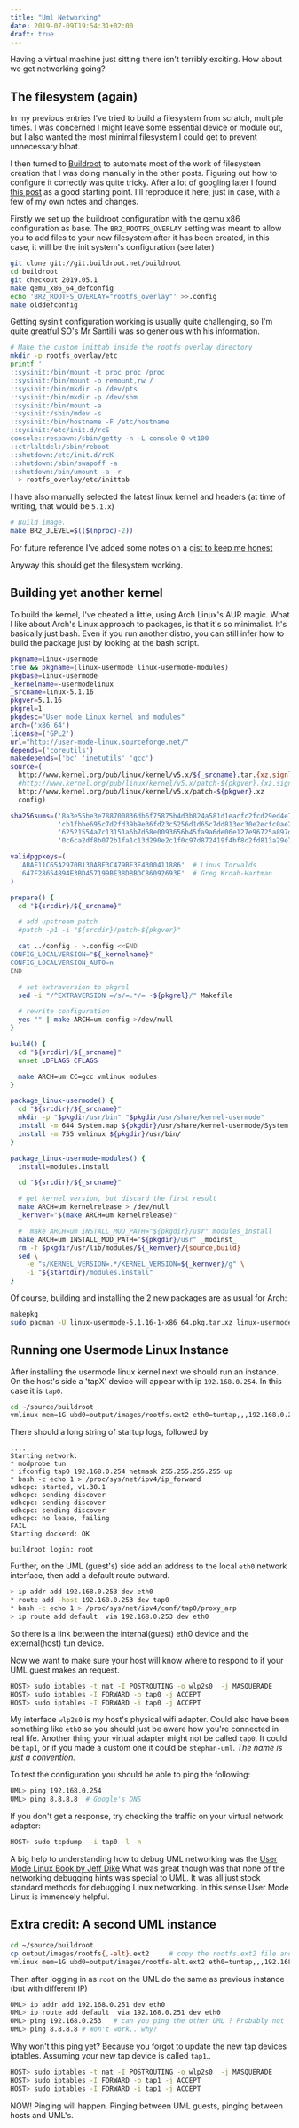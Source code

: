 ```yaml
---
title: "Uml Networking"
date: 2019-07-09T19:54:31+02:00
draft: true
---
```


Having a virtual machine just sitting there isn't terribly exciting. How about we get networking going? 

## The filesystem (again)
In my previous entries I've tried to build a filesystem from scratch, multiple times. I was concerned I might leave some essential device or module out, but I also wanted the most minimal filesystem I could get to prevent unnecessary bloat.

I then turned to [Buildroot](https://buildroot.org/) to automate most of the work of filesystem creation that I was doing manually in the other posts. Figuring out how to configure it correctly was quite tricky. After a lot of googling later I found [this post](https://unix.stackexchange.com/questions/73203/how-to-create-rootfs-for-user-mode-linux-on-fedora-18/372207#372207) as a good starting point. I'll reproduce it here, just in case, with a few of my own notes and changes.

Firstly we set up the buildroot configuration with the qemu x86 configuration as base. The `BR2_ROOTFS_OVERLAY` setting was meant to allow you to add files to your new filesystem after it has been created, in this case, it will be the init system's configuration (see later)

```bash
git clone git://git.buildroot.net/buildroot
cd buildroot
git checkout 2019.05.1
make qemu_x86_64_defconfig
echo 'BR2_ROOTFS_OVERLAY="rootfs_overlay"' >>.config
make olddefconfig
```

Getting sysinit configuration working is usually quite challenging, so I'm quite greatful SO's Mr Santilli was so generious with his information.

```bash
# Make the custom inittab inside the rootfs overlay directory
mkdir -p rootfs_overlay/etc
printf '
::sysinit:/bin/mount -t proc proc /proc
::sysinit:/bin/mount -o remount,rw /
::sysinit:/bin/mkdir -p /dev/pts
::sysinit:/bin/mkdir -p /dev/shm
::sysinit:/bin/mount -a
::sysinit:/sbin/mdev -s
::sysinit:/bin/hostname -F /etc/hostname
::sysinit:/etc/init.d/rcS
console::respawn:/sbin/getty -n -L console 0 vt100
::ctrlaltdel:/sbin/reboot
::shutdown:/etc/init.d/rcK
::shutdown:/sbin/swapoff -a
::shutdown:/bin/umount -a -r
' > rootfs_overlay/etc/inittab
```
I have also manually selected the latest linux kernel and headers (at time of writing, that would be `5.1.x`) 

```bash
# Build image.
make BR2_JLEVEL=$(($(nproc)-2))
```

For future reference I've added some notes on a [gist to keep me honest](https://gist.github.com/svanellewee/22414b800b320e40445a431c732f29fe) 

Anyway this should get the filesystem working. 

## Building yet another kernel

To build the kernel, I've cheated a little, using Arch Linux's AUR magic. What I like about Arch's Linux approach to packages, is that it's so minimalist. It's basically just bash. Even if you run another distro, you can still infer how to build the package just by looking at the bash script.

```bash
pkgname=linux-usermode
true && pkgname=(linux-usermode linux-usermode-modules)
pkgbase=linux-usermode
_kernelname=-usermodelinux
_srcname=linux-5.1.16
pkgver=5.1.16
pkgrel=1
pkgdesc="User mode Linux kernel and modules"
arch=('x86_64')
license=('GPL2')
url="http://user-mode-linux.sourceforge.net/"
depends=('coreutils')
makedepends=('bc' 'inetutils' 'gcc')
source=(
  http://www.kernel.org/pub/linux/kernel/v5.x/${_srcname}.tar.{xz,sign}
  #http://www.kernel.org/pub/linux/kernel/v5.x/patch-${pkgver}.{xz,sign}
  http://www.kernel.org/pub/linux/kernel/v5.x/patch-${pkgver}.xz
  config)

sha256sums=('8a3e55be3e788700836db6f75875b4d3b824a581d1eacfc2fcd29ed4e727ba3e' 
            'cb1fbbe695c7d2fd39b9e36fd23c5256d1d65c7dd813ec30e2ecfc0ae2a9f333'
            '62521554a7c13151a6b7d58e0093656b45fa9a6de06e127e96725a897dc2813a'
            '0c6ca2df8b072b1fa1c13d290e2c1f0c97d872419f4bf8c2fd813a29e79c5626')

validpgpkeys=(
  'ABAF11C65A2970B130ABE3C479BE3E4300411886'  # Linus Torvalds
  '647F28654894E3BD457199BE38DBBDC86092693E'  # Greg Kroah-Hartman
)

prepare() {
  cd "${srcdir}/${_srcname}"

  # add upstream patch
  #patch -p1 -i "${srcdir}/patch-${pkgver}"

  cat ../config - >.config <<END
CONFIG_LOCALVERSION="${_kernelname}"
CONFIG_LOCALVERSION_AUTO=n
END

  # set extraversion to pkgrel
  sed -i "/^EXTRAVERSION =/s/=.*/= -${pkgrel}/" Makefile

  # rewrite configuration
  yes "" | make ARCH=um config >/dev/null
}

build() {
  cd "${srcdir}/${_srcname}"
  unset LDFLAGS CFLAGS

  make ARCH=um CC=gcc vmlinux modules 
}

package_linux-usermode() {
  cd "${srcdir}/${_srcname}"
  mkdir -p "$pkgdir/usr/bin" "$pkgdir/usr/share/kernel-usermode"
  install -m 644 System.map ${pkgdir}/usr/share/kernel-usermode/System.map
  install -m 755 vmlinux ${pkgdir}/usr/bin/
}

package_linux-usermode-modules() {
  install=modules.install

  cd "${srcdir}/${_srcname}"

  # get kernel version, but discard the first result
  make ARCH=um kernelrelease > /dev/null
  _kernver="$(make ARCH=um kernelrelease)"

  #  make ARCH=um INSTALL_MOD_PATH="${pkgdir}/usr" modules_install
  make ARCH=um INSTALL_MOD_PATH="${pkgdir}/usr" _modinst_
  rm -f $pkgdir/usr/lib/modules/${_kernver}/{source,build}
  sed \
    -e "s/KERNEL_VERSION=.*/KERNEL_VERSION=${_kernver}/g" \
    -i "${startdir}/modules.install"
}

```
Of course, building and installing the 2 new packages are as usual for Arch:

```bash
makepkg
sudo pacman -U linux-usermode-5.1.16-1-x86_64.pkg.tar.xz linux-usermode-modules-5.1.16-1-x86_64.pkg.tar.xz

```

## Running one Usermode Linux Instance

After installing the usermode linux kernel next we should run an instance. On the host's side a 'tapX' device will appear with ip `192.168.0.254`. In this case it is `tap0`.

```bash
cd ~/source/buildroot
vmlinux mem=1G ubd0=output/images/rootfs.ext2 eth0=tuntap,,,192.168.0.254
```

There should a long string of startup logs, followed by
```
....
Starting network: 
* modprobe tun
* ifconfig tap0 192.168.0.254 netmask 255.255.255.255 up
* bash -c echo 1 > /proc/sys/net/ipv4/ip_forward
udhcpc: started, v1.30.1
udhcpc: sending discover
udhcpc: sending discover
udhcpc: sending discover
udhcpc: no lease, failing
FAIL
Starting dockerd: OK

buildroot login: root
```

Further, on the UML (guest's) side add an address to the local `eth0` network interface, then add a default route outward.

```bash
> ip addr add 192.168.0.253 dev eth0
* route add -host 192.168.0.253 dev tap0
* bash -c echo 1 > /proc/sys/net/ipv4/conf/tap0/proxy_arp
> ip route add default  via 192.168.0.253 dev eth0 
```

So there is a link between the internal(guest) eth0 device and the external(host) tun device.

Now we want to make sure your host will know where to respond to if your UML guest makes an request.
```bash
HOST> sudo iptables -t nat -I POSTROUTING -o wlp2s0  -j MASQUERADE
HOST> sudo iptables -I FORWARD -o tap0 -j ACCEPT
HOST> sudo iptables -I FORWARD -i tap0 -j ACCEPT
```
My interface `wlp2s0` is my host's physical wifi adapter. Could also have been something like `eth0` so you should just be aware how you're connected in real life. Another thing your virtual adapter might not be called `tap0`. It could be `tap1`, or if you made a custom one it could be `stephan-uml`. _The name is just a convention._

To test the configuration you should be able to ping the following:
```bash
UML> ping 192.168.0.254
UML> ping 8.8.8.8  # Google's DNS
```

If you don't get a response, try checking the traffic on your virtual network adapter:
```bash
HOST> sudo tcpdump  -i tap0 -l -n
```

A big help to understanding how to debug UML networking was the [User Mode Linux Book by Jeff Dike](http://ptgmedia.pearsoncmg.com/images/9780131865051/downloads/013865056_Dike_book.pdf) What was great though was that none of the networking debugging hints was special to UML. It was all just stock standard methods for debugging Linux networking. In this sense User Mode Linux is immencely helpful.

## Extra credit: A second UML instance

```bash
cd ~/source/buildroot
cp output/images/rootfs{,-alt}.ext2     # copy the rootfs.ext2 file and give it a `-alt` suffix.
vmlinux mem=1G ubd0=output/images/rootfs-alt.ext2 eth0=tuntap,,,192.168.0.252   # start another tap device (tap1?) with ip 192.168.0.252
```

Then after logging in as `root` on the UML do the same as previous instance (but with different IP)
```bash
UML> ip addr add 192.168.0.251 dev eth0
UML> ip route add default  via 192.168.0.251 dev eth0
UML> ping 192.168.0.253   # can you ping the other UML ? Probably not
UML> ping 8.8.8.8 # Won't work.. why?
```

Why won't this ping yet? Because you forgot to update the new tap devices iptables. Assuming your new tap device is called `tap1`..
```bash
HOST> sudo iptables -t nat -I POSTROUTING -o wlp2s0  -j MASQUERADE
HOST> sudo iptables -I FORWARD -o tap1 -j ACCEPT
HOST> sudo iptables -I FORWARD -i tap1 -j ACCEPT
```

NOW! Pinging will happen. Pinging between UML guests, pinging between hosts and UML's.
